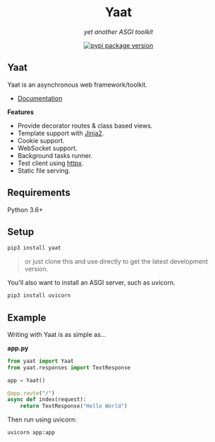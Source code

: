 <h1 align="center">Yaat</h1>  
<p align="center"><i>yet another ASGI toolkit</i></p>

<p align="center">
    <a href="https://pypi.org/project/yaat/">
        <img src="https://badge.fury.io/py/yaat.svg" alt="pypi package version">
    </a>
</p>

## Yaat

Yaat is an asynchronous web framework/toolkit.

- [Documentation](https://yaat.readthedocs.io/)

**Features**  

- Provide decorator routes & class based views.
- Template support with [Jinja2](https://jinja.palletsprojects.com/).
- Cookie support.
- WebSocket support.
- Background tasks runner.
- Test client using [httpx](https://www.python-httpx.org/).
- Static file serving.

## Requirements

Python 3.6+

## Setup

```bash
pip3 install yaat
```

> or just clone this and use directly to get the latest development version.

You'll also want to install an ASGI server, such as uvicorn.

```bash
pip3 install uvicorn
```

## Example

Writing with Yaat is as simple as...

**app.py**

```python
from yaat import Yaat
from yaat.responses import TextResponse

app = Yaat()

@app.route("/")
async def index(request):
    return TextResponse("Hello World")
```

Then run using uvicorn:

```bash
uvicorn app:app
```
